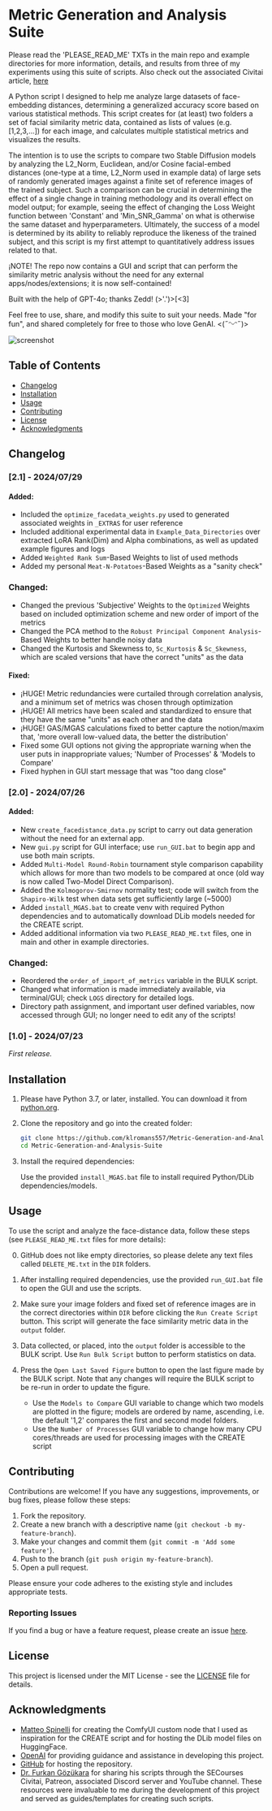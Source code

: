 # Metric Generation and Analysis Suite

Please read the 'PLEASE_READ_ME' TXTs in the main repo and example directories for more information, details, and results from three of my experiments using this suite of scripts. Also check out the associated Civitai article, [here](https://civitai.com/articles/6327/statistical-analysis-of-ai-models-an-overview-of-the-mgas-comparison-method-and-scripts)

A Python script I designed to help me analyze large datasets of face-embedding distances, determining a generalized accuracy score based on various statistical methods. This script creates for (at least) two folders a set of facial similarity metric data, contained as lists of values (e.g. \[1,2,3,...\]) for each image, 
and calculates multiple statistical metrics and visualizes the results. 

The intention is to use the scripts to compare two Stable Diffusion models by analyzing the L2_Norm, Euclidean, and/or Cosine facial-embed distances (one-type at a time, L2_Norm used in example data) 
of large sets of randomly generated images against a finite set of reference images of the trained subject. 
Such a comparison can be crucial in determining the effect of a single change in training methodology and its overall effect on model output; for example, seeing the effect of changing the Loss Weight function between 'Constant' and 'Min_SNR_Gamma' on what is otherwise the same dataset and hyperparameters. 
Ultimately, the success of a model is determined by its ability to reliably reproduce the likeness of the trained subject, and this script is my first attempt to quantitatively address issues related to that.

¡NOTE! The repo now contains a GUI and script that can perform the similarity metric analysis without the need for any external apps/nodes/extensions; it is now self-contained!

Built with the help of GPT-4o; thanks Zedd! (>'.')>[<3] 

Feel free to use, share, and modify this suite to suit your needs.
Made "for fun", and shared completely for free to those who love GenAI.
<(˶ᵔᵕᵔ˶)>

![screenshot](EXAMPLES/Example_Figures/Example_Figure_0_v2-1GUI.png)

## Table of Contents

- [Changelog](#changelog)
- [Installation](#installation)
- [Usage](#usage)
- [Contributing](#contributing)
- [License](#license)
- [Acknowledgments](#acknowledgments)

## Changelog

### [2.1] - 2024/07/29

#### Added:
- Included the `optimize_facedata_weights.py` used to generated associated weights in `_EXTRAS` for user reference
- Included additional experimental data in `Example_Data_Directories` over extracted LoRA Rank(Dim) and Alpha combinations,
  as well as updated example figures and logs
- Added `Weighted Rank Sum`-Based Weights to list of used methods
- Added my personal `Meat-N-Potatoes`-Based Weights as a "sanity check"

### Changed:
- Changed the previous 'Subjective' Weights to the `Optimized` Weights based on included optimization scheme and new order of import of the metrics
- Changed the PCA method to the `Robust Principal Component Analysis`-Based Weights to better handle noisy data
- Changed the Kurtosis and Skewness to, `Sc_Kurtosis` & `Sc_Skewness`, which are scaled versions that have the correct "units" as the data

#### Fixed:
- ¡HUGE! Metric redundancies were curtailed through correlation analysis, and a minimum set of metrics was chosen through optimization
- ¡HUGE! All metrics have been scaled and standardized to ensure that they have the same "units" as each other and the data
- ¡HUGE! GAS/MGAS calculations fixed to better capture the notion/maxim that, 'more overall low-valued data, the better the distribution'
- Fixed some GUI options not giving the appropriate warning when the user puts in inappropriate values; 'Number of Processes' & 'Models to Compare'
- Fixed hyphen in GUI start message that was "too dang close"

### [2.0] - 2024/07/26

#### Added:
- New `create_facedistance_data.py` script to carry out data generation without the need for an external app.
- New `gui.py` script for GUI interface; use `run_GUI.bat` to begin app and use both main scripts.
- Added `Multi-Model Round-Robin` tournament style comparison capability which allows for more than two models to be compared at once
  (old way is now called Two-Model Direct Comparison).
- Added the `Kolmogorov-Smirnov` normality test; code will switch from the `Shapiro-Wilk` test when data sets get sufficiently large (~5000)
- Added `install_MGAS.bat` to create venv with required Python dependencies and to automatically download DLib models needed for the CREATE script.
- Added additional information via two `PLEASE_READ_ME.txt` files, one in main and other in example directories.
  
### Changed:
- Reordered the `order_of_import_of_metrics` variable in the BULK script.
- Changed what information is made immediately available, via terminal/GUI; check `LOGS` directory for detailed logs.
- Directory path assignment, and important user defined variables, now accessed through GUI; no longer need to edit any of the scripts!

### [1.0] - 2024/07/23
_First release._

## Installation

1. Please have Python 3.7, or later, installed. You can download it from [python.org](https://www.python.org/downloads/).

2. Clone the repository and go into the created folder:
    ```sh
    git clone https://github.com/klromans557/Metric-Generation-and-Analysis-Suite
    cd Metric-Generation-and-Analysis-Suite
    ```

3. Install the required dependencies:

    Use the provided `install_MGAS.bat` file to install required Python/DLib dependencies/models.
    
## Usage

To use the script and analyze the face-distance data, follow these steps (see `PLEASE_READ_ME.txt` files for more details):

0. GitHub does not like empty directories, so please delete any text files called `DELETE_ME.txt` in the `DIR` folders.
   
1. After installing required dependencies, use the provided `run_GUI.bat` file to open the GUI and use the scripts.
   
2. Make sure your image folders and fixed set of reference images are in the correct directories within `DIR` before clicking the `Run Create Script` button.
   This script will generate the face similarity metric data in the `output` folder.

3. Data collected, or placed, into the `output` folder is accessible to the BULK script. Use `Run Bulk Script` button to perform statistics on data.

4. Press the `Open Last Saved Figure` button to open the last figure made by the BULK script. Note that any changes will require the BULK script to be re-run
   in order to update the figure.
   - Use the `Models to Compare` GUI variable to change which two models are plotted in the figure; models are ordered by name, ascending,
     i.e. the default '1,2' compares the first and second model folders.
   - Use the `Number of Processes` GUI variable to change how many CPU cores/threads are used for processing images with the CREATE script

## Contributing

Contributions are welcome! If you have any suggestions, improvements, or bug fixes, please follow these steps:

1. Fork the repository.
2. Create a new branch with a descriptive name (`git checkout -b my-feature-branch`).
3. Make your changes and commit them (`git commit -m 'Add some feature'`).
4. Push to the branch (`git push origin my-feature-branch`).
5. Open a pull request.

Please ensure your code adheres to the existing style and includes appropriate tests.

### Reporting Issues

If you find a bug or have a feature request, please create an issue [here](https://github.com/klromans557/Metric-Generation-and-Analysis-Suite/issues).

## License

This project is licensed under the MIT License - see the [LICENSE](LICENSE) file for details.

## Acknowledgments

- [Matteo Spinelli](https://github.com/cubiq/ComfyUI_FaceAnalysis) for creating the ComfyUI custom node that I used as inspiration for the CREATE script
  and for hosting the DLib model files on HuggingFace.
- [OpenAI](https://www.openai.com) for providing guidance and assistance in developing this project.
- [GitHub](https://github.com) for hosting the repository.
- [Dr. Furkan Gözükara](https://civitai.com/user/SECourses) for sharing his scripts through the SECourses Civitai, Patreon, associated Discord server and YouTube channel.
  These resources were invaluable to me during the development of this project and served as guides/templates for creating such scripts.
